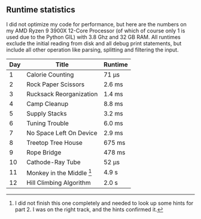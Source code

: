 ## Runtime statistics

I did not optimize my code for performance, but here are the numbers on my AMD Ryzen 9 3900X 12-Core Processor (of which of course only 1 is used due to the Python GIL) with 3.8 Ghz and 32 GB RAM. All runtimes exclude the initial reading from disk and all debug print statements, but include all other operation like parsing, splitting and filtering the input.

| Day | Title                     | Runtime |
| --- | ------------------------- | ------- |
| 1   | Calorie Counting          | 71 μs   |
| 2   | Rock Paper Scissors       | 2.6 ms  |
| 3   | Rucksack Reorganization   | 1.4 ms  |
| 4   | Camp Cleanup              | 8.8 ms  |
| 5   | Supply Stacks             | 3.2 ms  |
| 6   | Tuning Trouble            | 6.0 ms  |
| 7   | No Space Left On Device   | 2.9 ms  |
| 8   | Treetop Tree House        | 675 ms  |
| 9   | Rope Bridge               | 478 ms  |
| 10  | Cathode-Ray Tube          | 52 μs   |
| 11  | Monkey in the Middle [^2] | 4.9 s   |
| 12  | Hill Climbing Algorithm   | 2.0 s   |

[^1]: I did not finish this one completely and needed to look up some hints for part 1

[^2]: I did not finish this one completely and needed to look up some hints for part 2. I was on the right track, and the hints confirmed it.

[^3]: I could not finish this puzzle